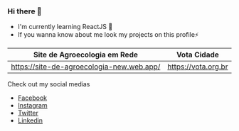 ### Hi there 👋
- I'm currently learning ReactJS 🚀
- If you wanna know about me look my projects on this profile⚡

Site de Agroecologia em Rede| Vota Cidade
------------ | -------------
https://site-de-agroecologia-new.web.app/ | https://vota.org.br

Check out my social medias
- [Facebook](https://www.facebook.com/joaao.diias/)
- [Instagram](https://www.instagram.com/diias_joao/)
- [Twitter](https://twitter.com/diias_jooao)
- [Linkedin](https://www.linkedin.com/in/jo%C3%A3o-vitor-aleixo-dias-2677bb186/)

<!--
**jooaodias/jooaodias** is a ✨ _special_ ✨ repository because its `README.md` (this file) appears on your GitHub profile.

Here are some ideas to get you started:

- 🔭 I’m currently working on ...
- 🌱 I’m currently learning ...
- 👯 I’m looking to collaborate on ...
- 🤔 I’m looking for help with ...
- 💬 Ask me about ...
- 📫 How to reach me: ...
- 😄 Pronouns: ...
- ⚡ Fun fact: ...
-->

